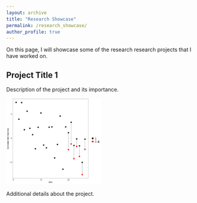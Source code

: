```yaml
---
layout: archive
title: "Research Showcase"
permalink: /research_showcase/
author_profile: true
---
```


On this page, I will showcase some of the research research projects that I have worked on.


## Project Title 1
Description of the project and its importance.

<img src="/images/Param_estimates.jpg" alt="Figure Description" style="width:50%;">

Additional details about the project.
